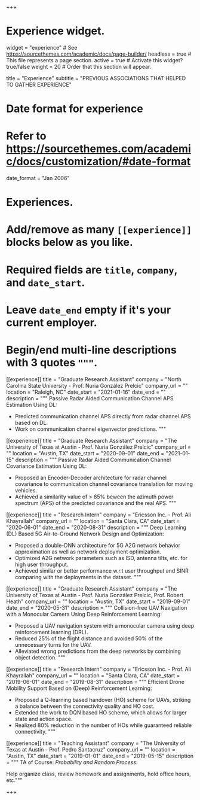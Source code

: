 +++
# Experience widget.
widget = "experience"  # See https://sourcethemes.com/academic/docs/page-builder/
headless = true  # This file represents a page section.
active = true  # Activate this widget? true/false
weight = 20  # Order that this section will appear.


title = "Experience"
subtitle = "PREVIOUS ASSOCIATIONS THAT HELPED TO GATHER EXPERIENCE"

# Date format for experience
#   Refer to https://sourcethemes.com/academic/docs/customization/#date-format
date_format = "Jan 2006"

# Experiences.
#   Add/remove as many `[[experience]]` blocks below as you like.
#   Required fields are `title`, `company`, and `date_start`.
#   Leave `date_end` empty if it's your current employer.
#   Begin/end multi-line descriptions with 3 quotes `"""`.
[[experience]]
  title = "Graduate Research Assistant"
  company = "North Carolina State University -  Prof. Nuria González Prelcic"
  company_url = ""
  location = "Raleigh, NC"
  date_start = "2021-01-16"
  date_end = ""
  description = """
 Passive Radar Aided Communication Channel APS Estimation Using DL:
  
  * Predicted communication channel APS directly from radar channel APS based on DL.
  * Work on communication channel eigenvector predictions.
  """

[[experience]]
  title = "Graduate Research Assistant"
  company = "The University of Texas at Austin -  Prof. Nuria González Prelcic"
  company_url = ""
  location = "Austin, TX"
  date_start = "2020-09-01"
  date_end = "2021-01-15"
  description = """
  Passive Radar Aided Communication Channel Covariance Estimation Using DL:
  
  * Proposed an Encoder-Decoder architecture for radar channel covariance to communication channel covariance translation for moving vehicles.
  * Achieved a similarity value of > 85% beween the azimuth power spectrum (APS) of the predicted covariance and the real APS.
  """

[[experience]]
title = "Research Intern"
  company = "Ericsson Inc. - Prof. Ali Khayrallah"
  company_url = ""
  location = "Santa Clara, CA"
  date_start = "2020-06-01"
  date_end = "2020-08-31"
  description = """
  Deep Learning (DL) Based 5G Air-to-Ground Network Design and Optimization:
  
  * Proposed a double-DNN architecture for 5G A2G network behavior approximation as well as network deployment optimization.
  * Optimized A2G network parameters such as ISD, antenna tilts, etc. for high user throughput.
  * Achieved similar or better performance w.r.t user throughput and SINR comparing with the deployments in the dataset.
  """

[[experience]]
  title = "Graduate Research Assistant"
  company = "The University of Texas at Austin -  Prof. Nuria González Prelcic, Prof. Robert Heath"
  company_url = ""
  location = "Austin, TX"
  date_start = "2019-09-01"
  date_end = "2020-05-31"
  description = """
  Collision-free UAV Navigation with a Monocular Camera Using Deep Reinforcement Learning:
  
  * Proposed a UAV navigation system with a monocular camera using deep reinforcement learning (DRL).
  * Reduced 25% of the flight distance and avoided 50% of the unnecessary turns for the UAV.
  * Alleviated wrong predictions from the deep networks by combining object detection.
  """

[[experience]]
  title = "Research Intern"
  company = "Ericsson Inc. - Prof. Ali Khayrallah"
  company_url = ""
  location = "Santa Clara, CA"
  date_start = "2019-06-01"
  date_end = "2019-08-31"
  description = """
  Efficient Drone Mobility Support Based on (Deep) Reinforcement Learning:
  * Proposed a Q-learning based handover (HO) scheme for UAVs, striking a balance between the connectivity quality and HO cost.
  * Extended the work to DQN based HO scheme, which allows for larger state and action space.
  * Realized 80% reduction in the number of HOs while guaranteed reliable connectivity.
  """

[[experience]]
  title = "Teaching Assistant"
  company = "The University of Texas at Austin - Prof. Pedro Santacruz"
  company_url = ""
  location = "Austin, TX"
  date_start = "2019-01-01"
  date_end = "2019-05-15"
  description = """ TA of Course: _Probability and Random Process_:

  Help organize class, review homework and assignments, hold office hours, etc."""
  
+++
